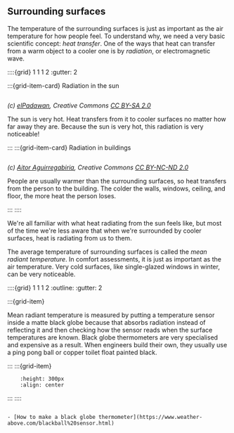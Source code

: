 ## Surrounding surfaces 

The temperature of the surrounding surfaces is just as important as the air temperature for how people feel.  To understand why, we need a very basic scientific concept:  *heat transfer*. One of the ways that heat can transfer from a warm object to a cooler one is by *radiation*, or electromagnetic wave.

::::{grid} 1 1 1 2
:gutter: 2

:::{grid-item-card} Radiation in the sun
```{image} ../images/sunbathing-cat.jpg
```
*(c) <a href="https://www.flickr.com/photos/elpadawan/">elPadawan</a>, Creative Commons <a href="https://creativecommons.org/licenses/by-sa/2.0/">CC BY-SA 2.0</a>*

The sun is very hot.  Heat transfers from it to cooler surfaces no matter how far away they are. Because the sun is very hot, this radiation is very noticeable!

:::
:::{grid-item-card} Radiation in buildings
```{image} ../images/thermal-image-of-person.jpg
```
*(c) <a href="https://www.flickr.com/photos/aitoragirregabiria/">Aitor Aguirregabiria</a>, Creative Commons <a href="https://creativecommons.org/licenses/by-nc-nd/2.0/">CC BY-NC-ND 2.0</a>*

People are usually warmer than the surrounding surfaces, so heat transfers from the person to the building. The colder the walls, windows, ceiling, and floor, the more heat the person loses.

:::
::::


[comment]: # (This actually is the most platform independent comment)

We're all familiar with what heat radiating from the sun feels like, but most of the time we're less aware that when we're surrounded by cooler surfaces, heat is radiating from us to them.  

The average temperature of surrounding surfaces is called the *mean radiant temperature*.  In comfort assessments, it is just as important as the air temperature.    Very cold surfaces, like single-glazed windows in winter, can be very noticeable. 

::::{grid} 1 1 1 2
:outline:
:gutter: 2

:::{grid-item} 

Mean radiant temperature is measured by putting a temperature sensor inside a matte black globe because that absorbs radiation instead of reflecting it and then checking how the sensor reads when the surface temperatures are known.  Black globe thermometers are very specialised and expensive as a result.  When engineers build their own, they usually use a ping pong ball or copper toilet float painted black.  

:::
:::{grid-item}
 ```{figure} ../images/black-globe-cropped.jpg
     :height: 300px
     :align: center
 ```
:::
::::

```{admonition} Further reading

- [How to make a black globe thermometer](https://www.weather-above.com/blackball%20sensor.html)

```

<!-- Alternative styling, not so elegant but still useful for things like safety advice -->
<!-- `````{admonition} Fun Fact!
  :class: hint

   Mean radiant temperature is measured by putting a temperature sensor inside a matte black globe because that absorbs radiation instead of reflecting it.  Engineers sometimes make their test devices by painting copper toilet floats or ping pong balls. 

````` -->
